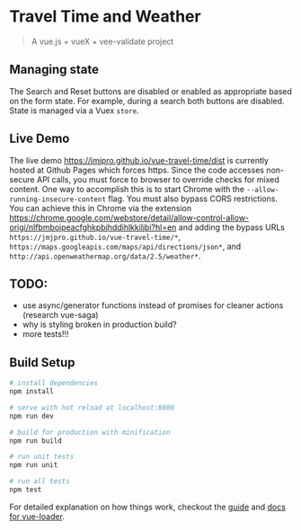 # Travel Time and Weather

> A vue.js + vueX + vee-validate project

## Managing state
The Search and Reset buttons are disabled or enabled as appropriate based on the form state. For example, during a search both buttons are disabled. State is managed via a Vuex `store`.

## Live Demo
The live demo https://jmjpro.github.io/vue-travel-time/dist is currently hosted at Github Pages which forces https. Since the code accesses non-secure API calls, you must force to browser to override checks for mixed content. One way to accomplish this is to start Chrome with the `--allow-running-insecure-content` flag. You must also bypass CORS restrictions. You can achieve this in Chrome via the extension https://chrome.google.com/webstore/detail/allow-control-allow-origi/nlfbmbojpeacfghkpbjhddihlkkiljbi?hl=en and adding the bypass URLs `https://jmjpro.github.io/vue-travel-time/*`, `https://maps.googleapis.com/maps/api/directions/json*`, and `http://api.openweathermap.org/data/2.5/weather*`.

## TODO:
* use async/generator functions instead of promises for cleaner actions (research vue-saga)
* why is styling broken in production build?
* more tests!!!

## Build Setup

``` bash
# install dependencies
npm install

# serve with hot reload at localhost:8080
npm run dev

# build for production with minification
npm run build

# run unit tests
npm run unit

# run all tests
npm test
```

For detailed explanation on how things work, checkout the [guide](http://vuejs-templates.github.io/webpack/) and [docs for vue-loader](http://vuejs.github.io/vue-loader).
